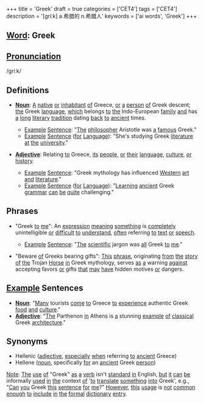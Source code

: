 +++
title = 'Greek'
draft = true
categories = ['CET4']
tags = ['CET4']
description = '[griːk] a.希腊的 n.希腊人'
keywords = ['ai words', 'Greek']
+++

## [Word](/post/word/): Greek

## [Pronunciation](/post/pronunciation/)
/ɡriːk/

## Definitions
- **[Noun](/post/noun/)**: [A](/post/a/) [native](/post/native/) [or](/post/or/) [inhabitant](/post/inhabitant/) [of](/post/of/) Greece, [or](/post/or/) [a](/post/a/) [person](/post/person/) [of](/post/of/) Greek descent; [the](/post/the/) Greek [language](/post/language/), [which](/post/which/) belongs [to](/post/to/) [the](/post/the/) Indo-European [family](/post/family/) [and](/post/and/) has [a](/post/a/) [long](/post/long/) [literary](/post/literary/) [tradition](/post/tradition/) dating [back](/post/back/) [to](/post/to/) [ancient](/post/ancient/) times.
  - [Example](/post/example/) [Sentence](/post/sentence/): "[The](/post/the/) [philosopher](/post/philosopher/) Aristotle was [a](/post/a/) [famous](/post/famous/) Greek."
  - [Example](/post/example/) [Sentence](/post/sentence/) ([for](/post/for/) [Language](/post/language/)): "She's studying Greek [literature](/post/literature/) [at](/post/at/) [the](/post/the/) [university](/post/university/)."

- **[Adjective](/post/adjective/)**: Relating [to](/post/to/) Greece, [its](/post/its/) [people](/post/people/), [or](/post/or/) [their](/post/their/) [language](/post/language/), [culture](/post/culture/), [or](/post/or/) [history](/post/history/).
  - [Example](/post/example/) [Sentence](/post/sentence/): "Greek mythology has influenced [Western](/post/western/) [art](/post/art/) [and](/post/and/) [literature](/post/literature/)."
  - [Example](/post/example/) [Sentence](/post/sentence/) ([for](/post/for/) [Language](/post/language/)): "[Learning](/post/learning/) [ancient](/post/ancient/) Greek [grammar](/post/grammar/) [can](/post/can/) [be](/post/be/) [quite](/post/quite/) challenging."

## Phrases
- "Greek [to](/post/to/) [me](/post/me/)": An [expression](/post/expression/) [meaning](/post/meaning/) [something](/post/something/) is [completely](/post/completely/) unintelligible [or](/post/or/) [difficult](/post/difficult/) [to](/post/to/) [understand](/post/understand/), [often](/post/often/) referring [to](/post/to/) [text](/post/text/) [or](/post/or/) [speech](/post/speech/).
  - [Example](/post/example/) [Sentence](/post/sentence/): "[The](/post/the/) [scientific](/post/scientific/) jargon was [all](/post/all/) Greek [to](/post/to/) [me](/post/me/)."

- "Beware [of](/post/of/) Greeks bearing gifts": [This](/post/this/) [phrase](/post/phrase/), originating [from](/post/from/) [the](/post/the/) [story](/post/story/) [of](/post/of/) [the](/post/the/) Trojan [Horse](/post/horse/) [in](/post/in/) Greek mythology, serves [as](/post/as/) [a](/post/a/) warning [against](/post/against/) accepting favors [or](/post/or/) gifts [that](/post/that/) [may](/post/may/) [have](/post/have/) hidden motives [or](/post/or/) dangers.
  
## [Example](/post/example/) Sentences
- **[Noun](/post/noun/)**: "[Many](/post/many/) tourists [come](/post/come/) [to](/post/to/) Greece [to](/post/to/) [experience](/post/experience/) authentic Greek [food](/post/food/) [and](/post/and/) [culture](/post/culture/)."
- **[Adjective](/post/adjective/)**: "[The](/post/the/) Parthenon [in](/post/in/) Athens is [a](/post/a/) stunning [example](/post/example/) [of](/post/of/) [classical](/post/classical/) Greek [architecture](/post/architecture/)."

## Synonyms
- Hellenic ([adjective](/post/adjective/), [especially](/post/especially/) [when](/post/when/) referring [to](/post/to/) [ancient](/post/ancient/) Greece)
- Hellene ([noun](/post/noun/), specifically [for](/post/for/) an [ancient](/post/ancient/) Greek [person](/post/person/)) 

[Note](/post/note/): [The](/post/the/) [use](/post/use/) [of](/post/of/) "Greek" [as](/post/as/) [a](/post/a/) [verb](/post/verb/) isn't [standard](/post/standard/) [in](/post/in/) English, [but](/post/but/) [it](/post/it/) [can](/post/can/) [be](/post/be/) informally [used](/post/used/) [in](/post/in/) [the](/post/the/) context [of](/post/of/) '[to](/post/to/) [translate](/post/translate/) [something](/post/something/) [into](/post/into/) Greek', e.g., "[Can](/post/can/) [you](/post/you/) Greek [this](/post/this/) [sentence](/post/sentence/) [for](/post/for/) [me](/post/me/)?" [However](/post/however/), [this](/post/this/) [usage](/post/usage/) is [not](/post/not/) [common](/post/common/) [enough](/post/enough/) [to](/post/to/) [include](/post/include/) [in](/post/in/) [the](/post/the/) [formal](/post/formal/) [dictionary](/post/dictionary/) [entry](/post/entry/).
